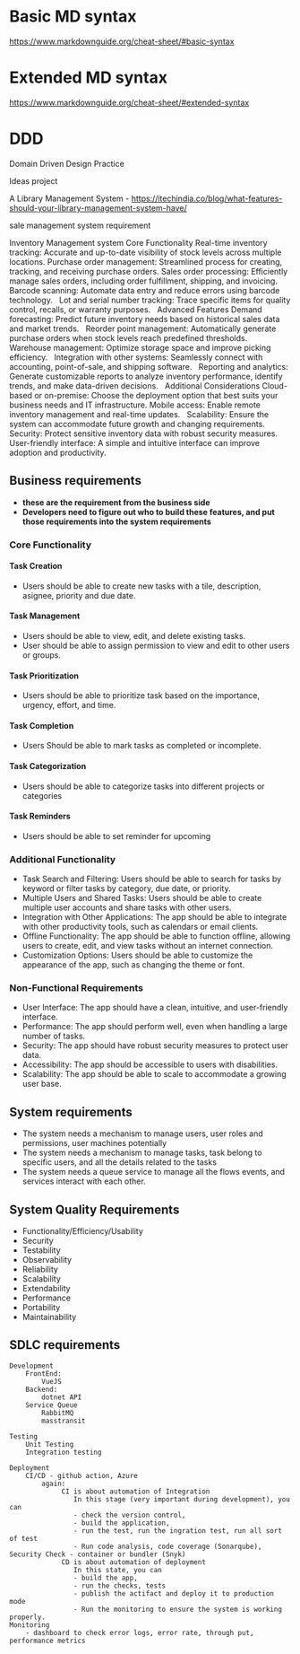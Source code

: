 # Basic MD syntax
https://www.markdownguide.org/cheat-sheet/#basic-syntax

# Extended MD syntax
https://www.markdownguide.org/cheat-sheet/#extended-syntax


# DDD
Domain Driven Design Practice

Ideas project

A Library Management System - https://itechindia.co/blog/what-features-should-your-library-management-system-have/

sale management system requirement

Inventory Management system
Core Functionality
Real-time inventory tracking: Accurate and up-to-date visibility of stock levels across multiple locations.
Purchase order management: Streamlined process for creating, tracking, and receiving purchase orders.
Sales order processing: Efficiently manage sales orders, including order fulfillment, shipping, and invoicing.   
Barcode scanning: Automate data entry and reduce errors using barcode technology.   
Lot and serial number tracking: Trace specific items for quality control, recalls, or warranty purposes.   
Advanced Features
Demand forecasting: Predict future inventory needs based on historical sales data and market trends.   
Reorder point management: Automatically generate purchase orders when stock levels reach predefined thresholds.   
Warehouse management: Optimize storage space and improve picking efficiency.   
Integration with other systems: Seamlessly connect with accounting, point-of-sale, and shipping software.   
Reporting and analytics: Generate customizable reports to analyze inventory performance, identify trends, and make data-driven decisions.   
Additional Considerations
Cloud-based or on-premise: Choose the deployment option that best suits your business needs and IT infrastructure.
Mobile access: Enable remote inventory management and real-time updates.   
Scalability: Ensure the system can accommodate future growth and changing requirements.
Security: Protect sensitive inventory data with robust security measures.
User-friendly interface: A simple and intuitive interface can improve adoption and productivity.


## Business requirements
<ul>
	<li>
		<b>these are the requirement from the business side</b>
	</li>
	<li>
		<b>Developers need to figure out who to build these features, and put those requirements into the system requirements</b>
	</li>
</ul>


### Core Functionality

#### Task Creation

- Users should be able to create new tasks with a tile, description, asignee, priority and due date.

#### Task Management

- Users should be able to view, edit, and delete existing tasks.
- User should be able to assign permission to view and edit to other users or groups.

#### Task Prioritization

- Users should be able to prioritize task based on the importance, urgency, effort, and time.

#### Task Completion

- Users Should be able to mark tasks as completed or incomplete.

#### Task Categorization

- Users should be able to categorize tasks into different projects or categories

#### Task Reminders

- Users should be able to set reminder for upcoming 

### Additional  Functionality

- Task Search and Filtering: Users should be able to search for tasks by keyword or filter tasks by category, due date, or priority.
- Multiple Users and Shared Tasks: Users should be able to create multiple user accounts and share tasks with other users.
- Integration with Other Applications: The app should be able to integrate with other productivity tools, such as calendars or email clients.
- Offline Functionality: The app should be able to function offline, allowing users to create, edit, and view tasks without an internet connection.
- Customization Options: Users should be able to customize the appearance of the app, such as changing the theme or font.


### Non-Functional Requirements

- User Interface: The app should have a clean, intuitive, and user-friendly interface.
- Performance: The app should perform well, even when handling a large number of tasks.
- Security: The app should have robust security measures to protect user data.
- Accessibility: The app should be accessible to users with disabilities.
- Scalability: The app should be able to scale to accommodate a growing user base.


## System requirements

- The system needs a mechanism to manage users, user roles and permissions, user machines potentially
- The system needs a mechanism to manage tasks, task belong to specific users, and all the details related to the tasks
- The system needs a queue service to manage all the flows events, and services interact with each other.


## System Quality Requirements

- Functionality/Efficiency/Usability
- Security
- Testability
- Observability
- Reliability
- Scalability
- Extendability
- Performance
- Portability
- Maintainability


## SDLC requirements

	Development
		FrontEnd:
			VueJS
		Backend:
			dotnet API
		Service Queue
			RabbitMQ
			masstransit

	Testing
		Unit Testing
		Integration testing

	Deployment
		CI/CD - github action, Azure
			again: 
				 CI is about automation of Integration
					In this stage (very important during development), you can 
					- check the version control, 
					- build the application, 
					- run the test, run the ingration test, run all sort of test
					- Run code analysis, code coverage (Sonarqube), Security Check - container or bundler (Snyk)
				 CD is about automation of deployment
					In this state, you can
					- build the app,
					- run the checks, tests
					- publish the actifact and deploy it to production mode
					- Run the monitoring to ensure the system is working properly.
	Monitoring
		- dashboard to check error logs, error rate, through put, performance metrics

